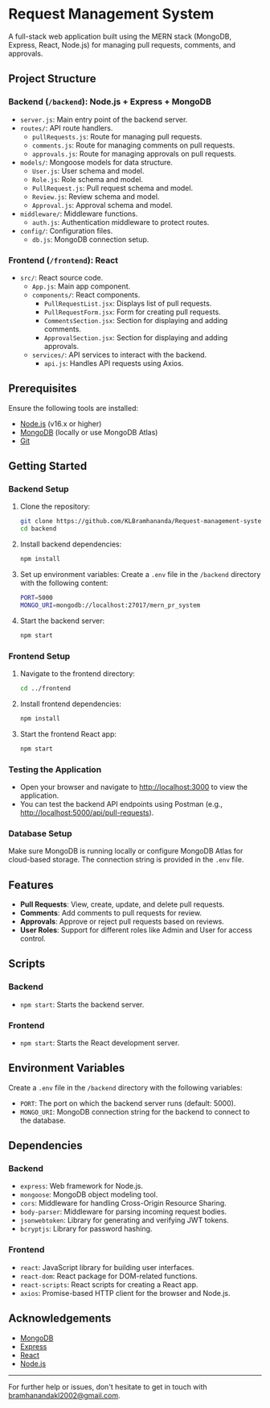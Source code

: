 # Request Management System

A full-stack web application built using the MERN stack (MongoDB, Express, React, Node.js) for managing pull requests, comments, and approvals.

## Project Structure

### Backend (`/backend`): Node.js + Express + MongoDB
- `server.js`: Main entry point of the backend server.
- `routes/`: API route handlers.
  - `pullRequests.js`: Route for managing pull requests.
  - `comments.js`: Route for managing comments on pull requests.
  - `approvals.js`: Route for managing approvals on pull requests.
- `models/`: Mongoose models for data structure.
  - `User.js`: User schema and model.
  - `Role.js`: Role schema and model.
  - `PullRequest.js`: Pull request schema and model.
  - `Review.js`: Review schema and model.
  - `Approval.js`: Approval schema and model.
- `middleware/`: Middleware functions.
  - `auth.js`: Authentication middleware to protect routes.
- `config/`: Configuration files.
  - `db.js`: MongoDB connection setup.

### Frontend (`/frontend`): React
- `src/`: React source code.
  - `App.js`: Main app component.
  - `components/`: React components.
    - `PullRequestList.jsx`: Displays list of pull requests.
    - `PullRequestForm.jsx`: Form for creating pull requests.
    - `CommentsSection.jsx`: Section for displaying and adding comments.
    - `ApprovalSection.jsx`: Section for displaying and adding approvals.
  - `services/`: API services to interact with the backend.
    - `api.js`: Handles API requests using Axios.

## Prerequisites

Ensure the following tools are installed:

- [Node.js](https://nodejs.org/) (v16.x or higher)
- [MongoDB](https://www.mongodb.com/) (locally or use MongoDB Atlas)
- [Git](https://git-scm.com/)

## Getting Started

### Backend Setup

1. Clone the repository:
    ```bash
    git clone https://github.com/KLBramhananda/Request-management-system
    cd backend
    ```

2. Install backend dependencies:
    ```bash
    npm install
    ```

3. Set up environment variables:
    Create a `.env` file in the `/backend` directory with the following content:
    ```bash
    PORT=5000
    MONGO_URI=mongodb://localhost:27017/mern_pr_system
    ```

4. Start the backend server:
    ```bash
    npm start
    ```

### Frontend Setup

1. Navigate to the frontend directory:
    ```bash
    cd ../frontend
    ```

2. Install frontend dependencies:
    ```bash
    npm install
    ```

3. Start the frontend React app:
    ```bash
    npm start
    ```

### Testing the Application

- Open your browser and navigate to [http://localhost:3000](http://localhost:3000) to view the application.
- You can test the backend API endpoints using Postman (e.g., [http://localhost:5000/api/pull-requests](http://localhost:5000/api/pull-requests)).

### Database Setup

Make sure MongoDB is running locally or configure MongoDB Atlas for cloud-based storage. The connection string is provided in the `.env` file.

## Features

- **Pull Requests**: View, create, update, and delete pull requests.
- **Comments**: Add comments to pull requests for review.
- **Approvals**: Approve or reject pull requests based on reviews.
- **User Roles**: Support for different roles like Admin and User for access control.

## Scripts

### Backend
- `npm start`: Starts the backend server.

### Frontend
- `npm start`: Starts the React development server.

## Environment Variables

Create a `.env` file in the `/backend` directory with the following variables:

- `PORT`: The port on which the backend server runs (default: 5000).
- `MONGO_URI`: MongoDB connection string for the backend to connect to the database.

## Dependencies

### Backend
- `express`: Web framework for Node.js.
- `mongoose`: MongoDB object modeling tool.
- `cors`: Middleware for handling Cross-Origin Resource Sharing.
- `body-parser`: Middleware for parsing incoming request bodies.
- `jsonwebtoken`: Library for generating and verifying JWT tokens.
- `bcryptjs`: Library for password hashing.

### Frontend
- `react`: JavaScript library for building user interfaces.
- `react-dom`: React package for DOM-related functions.
- `react-scripts`: React scripts for creating a React app.
- `axios`: Promise-based HTTP client for the browser and Node.js.

## Acknowledgements

- [MongoDB](https://www.mongodb.com/)
- [Express](https://expressjs.com/)
- [React](https://reactjs.org/)
- [Node.js](https://nodejs.org/)

---

For further help or issues, don't hesitate to get in touch with bramhanandakl2002@gmail.com.
